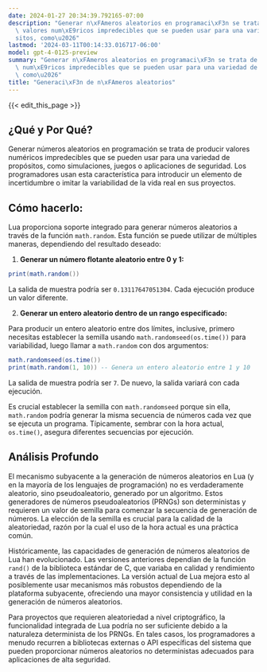 ```yaml
---
date: 2024-01-27 20:34:39.792165-07:00
description: "Generar n\xFAmeros aleatorios en programaci\xF3n se trata de producir\
  \ valores num\xE9ricos impredecibles que se pueden usar para una variedad de prop\xF3\
  sitos, como\u2026"
lastmod: '2024-03-11T00:14:33.016717-06:00'
model: gpt-4-0125-preview
summary: "Generar n\xFAmeros aleatorios en programaci\xF3n se trata de producir valores\
  \ num\xE9ricos impredecibles que se pueden usar para una variedad de prop\xF3sitos,\
  \ como\u2026"
title: "Generaci\xF3n de n\xFAmeros aleatorios"
---
```


{{< edit_this_page >}}

## ¿Qué y Por Qué?

Generar números aleatorios en programación se trata de producir valores numéricos impredecibles que se pueden usar para una variedad de propósitos, como simulaciones, juegos o aplicaciones de seguridad. Los programadores usan esta característica para introducir un elemento de incertidumbre o imitar la variabilidad de la vida real en sus proyectos.

## Cómo hacerlo:

Lua proporciona soporte integrado para generar números aleatorios a través de la función `math.random`. Esta función se puede utilizar de múltiples maneras, dependiendo del resultado deseado:

1. **Generar un número flotante aleatorio entre 0 y 1:**

```Lua
print(math.random())
```

La salida de muestra podría ser `0.13117647051304`. Cada ejecución produce un valor diferente.

2. **Generar un entero aleatorio dentro de un rango especificado:**

Para producir un entero aleatorio entre dos límites, inclusive, primero necesitas establecer la semilla usando `math.randomseed(os.time())` para variabilidad, luego llamar a `math.random` con dos argumentos:

```Lua
math.randomseed(os.time())
print(math.random(1, 10)) -- Genera un entero aleatorio entre 1 y 10
```

La salida de muestra podría ser `7`. De nuevo, la salida variará con cada ejecución.

Es crucial establecer la semilla con `math.randomseed` porque sin ella, `math.random` podría generar la misma secuencia de números cada vez que se ejecuta un programa. Típicamente, sembrar con la hora actual, `os.time()`, asegura diferentes secuencias por ejecución.

## Análisis Profundo

El mecanismo subyacente a la generación de números aleatorios en Lua (y en la mayoría de los lenguajes de programación) no es verdaderamente aleatorio, sino pseudoaleatorio, generado por un algoritmo. Estos generadores de números pseudoaleatorios (PRNGs) son deterministas y requieren un valor de semilla para comenzar la secuencia de generación de números. La elección de la semilla es crucial para la calidad de la aleatoriedad, razón por la cual el uso de la hora actual es una práctica común.

Históricamente, las capacidades de generación de números aleatorios de Lua han evolucionado. Las versiones anteriores dependían de la función `rand()` de la biblioteca estándar de C, que variaba en calidad y rendimiento a través de las implementaciones. La versión actual de Lua mejora esto al posiblemente usar mecanismos más robustos dependiendo de la plataforma subyacente, ofreciendo una mayor consistencia y utilidad en la generación de números aleatorios.

Para proyectos que requieren aleatoriedad a nivel criptográfico, la funcionalidad integrada de Lua podría no ser suficiente debido a la naturaleza determinista de los PRNGs. En tales casos, los programadores a menudo recurren a bibliotecas externas o API específicas del sistema que pueden proporcionar números aleatorios no deterministas adecuados para aplicaciones de alta seguridad.
